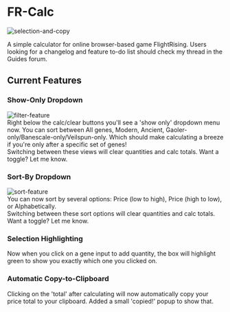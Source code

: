# FR-Calc

![selection-and-copy](https://i.imgur.com/EfLSQ0d.gif)

A simple calculator for online browser-based game FlightRising. Users looking for a changelog and feature to-do list should check my thread in the Guides forum. 


## Current Features

### Show-Only Dropdown
![filter-feature](https://i.imgur.com/FqINtPM.png)  
Right below the calc/clear buttons you'll see a 'show only' dropdown menu now. You can sort between All genes, Modern, Ancient, Gaoler-only/Banescale-only/Veilspun-only. Which should make calculating a breeze if you're only after a specific set of genes!  
Switching between these views will clear quantities and calc totals. Want a toggle? Let me know.

### Sort-By Dropdown
![sort-feature](https://i.postimg.cc/nzCffpVL/344324.png)  
You can now sort by several options: Price (low to high), Price (high to low), or Alphabetically.   
Switching between these sort options will clear quantities and calc totals. Want a toggle? Let me know. 

### Selection Highlighting
Now when you click on a gene input to add quantity, the box will highlight green to show you exactly which one you clicked on.

### Automatic Copy-to-Clipboard
Clicking on the 'total' after calculating will now automatically copy your price total to your clipboard. Added a small 'copied!' popup to show that.
